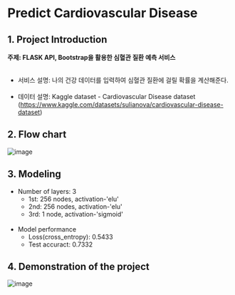 # Predict Cardiovascular Disease


## 1. Project Introduction

**주제: FLASK API, Bootstrap을 활용한 심혈관 질환 예측 서비스**
<br>
<br>
* 서비스 설명: 나의 건강 데이터를 입력하여 심혈관 질환에 걸릴 확률을 계산해준다.<br><br>
* 데이터 설명: Kaggle dataset - Cardiovascular Disease dataset <br> (https://www.kaggle.com/datasets/sulianova/cardiovascular-disease-dataset)


## 2. Flow chart
![image](https://user-images.githubusercontent.com/67961082/178495491-bcb35300-9f43-4329-b5b7-93e583722f22.png)

## 3. Modeling

* Number of layers: 3
  - 1st: 256 nodes, activation-'elu'
  - 2nd: 256 nodes, activation-'elu'
  - 3rd: 1 node, activation-'sigmoid' <br><br>
* Model performance
  - Loss(cross_entropy): 0.5433
  - Test accuract: 0.7332
  
## 4. Demonstration of the project

![image](https://user-images.githubusercontent.com/67961082/178499940-d96480a7-31fd-4473-8e24-0cc04099e032.png)

